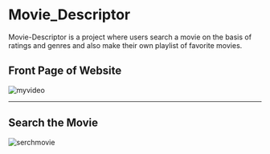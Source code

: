 # Movie_Descriptor

Movie-Descriptor is a project where users search a movie on the basis of ratings and genres and also make their own playlist of favorite movies.


## Front Page of Website

![myvideo](https://user-images.githubusercontent.com/41167139/94603837-70840080-02b4-11eb-9038-5c2e50b235c1.gif)


------------------------------

## Search the Movie

![serchmovie](https://user-images.githubusercontent.com/41167139/94732865-7b0dcb00-0384-11eb-9647-565a4745db8b.png)
